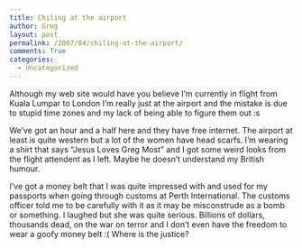 ```yaml
---
title: Chiling at the airport
author: Greg
layout: post
permalink: /2007/04/chiling-at-the-airport/
comments: True
categories:
  - Uncategorized
---
```

Although my web site would have you believe I&#8217;m currently in flight from Kuala Lumpar to London I&#8217;m really just at the airport and the mistake is due to stupid time zones and my lack of being able to figure them out :s

We&#8217;ve got an hour and a half here and they have free internet. The airport at least is quite western but a lot of the women have head scarfs. I&#8217;m wearing a shirt that says &#8220;Jesus Loves Greg Most&#8221; and I got some weird looks from the flight attendent as I left. Maybe he doesn&#8217;t understand my British humour.

I&#8217;ve got a money belt that I was quite impressed with and used for my passports when going through customs at Perth International. The customs officer told me to be carefully with it as it may be misconstrude as a bomb or something. I laughed but she was quite serious. Billions of dollars, thousands dead, on the war on terror and I don&#8217;t even have the freedom to wear a goofy money belt :( Where is the justice?